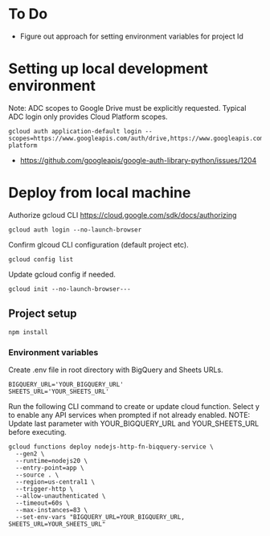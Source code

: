 # To Do
- Figure out approach for setting environment variables for project Id

# Setting up local development environment
Note: ADC scopes to Google Drive must be explicitly requested.  Typical ADC login only provides Cloud Platform scopes.
```
gcloud auth application-default login --scopes=https://www.googleapis.com/auth/drive,https://www.googleapis.com/auth/cloud-platform
```
- https://github.com/googleapis/google-auth-library-python/issues/1204

# Deploy from local machine

Authorize gcloud CLI
https://cloud.google.com/sdk/docs/authorizing
```
gcloud auth login --no-launch-browser
```

Confirm glcoud CLI configuration (default project etc).
```
gcloud config list
```

Update gcloud config if needed.
```
gcloud init --no-launch-browser---
```

## Project setup
```
npm install
```

### Environment variables
Create .env file in root directory with BigQuery and Sheets URLs.
```
BIGQUERY_URL='YOUR_BIGQUERY_URL'
SHEETS_URL='YOUR_SHEETS_URL'
```

Run the following CLI command to create or update cloud function.  Select y to enable any API services when prompted if not already enabled.  NOTE: Update last parameter with YOUR_BIGQUERY_URL and YOUR_SHEETS_URL before executing.
```
gcloud functions deploy nodejs-http-fn-biqquery-service \
  --gen2 \
  --runtime=nodejs20 \
  --entry-point=app \
  --source . \
  --region=us-central1 \
  --trigger-http \
  --allow-unauthenticated \
  --timeout=60s \
  --max-instances=83 \
  --set-env-vars "BIGQUERY_URL=YOUR_BIGQUERY_URL, SHEETS_URL=YOUR_SHEETS_URL"
```